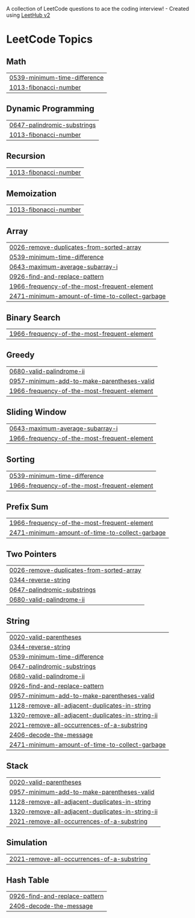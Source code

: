 A collection of LeetCode questions to ace the coding interview! - Created using [LeetHub v2](https://github.com/arunbhardwaj/LeetHub-2.0)
<!---LeetCode Topics Start-->
# LeetCode Topics
## Math
|  |
| ------- |
| [0539-minimum-time-difference](https://github.com/saurabhkmrss585/-30DaysCodingChallenge/tree/master/0539-minimum-time-difference) |
| [1013-fibonacci-number](https://github.com/saurabhkmrss585/-30DaysCodingChallenge/tree/master/1013-fibonacci-number) |
## Dynamic Programming
|  |
| ------- |
| [0647-palindromic-substrings](https://github.com/saurabhkmrss585/-30DaysCodingChallenge/tree/master/0647-palindromic-substrings) |
| [1013-fibonacci-number](https://github.com/saurabhkmrss585/-30DaysCodingChallenge/tree/master/1013-fibonacci-number) |
## Recursion
|  |
| ------- |
| [1013-fibonacci-number](https://github.com/saurabhkmrss585/-30DaysCodingChallenge/tree/master/1013-fibonacci-number) |
## Memoization
|  |
| ------- |
| [1013-fibonacci-number](https://github.com/saurabhkmrss585/-30DaysCodingChallenge/tree/master/1013-fibonacci-number) |
## Array
|  |
| ------- |
| [0026-remove-duplicates-from-sorted-array](https://github.com/saurabhkmrss585/-30DaysCodingChallenge/tree/master/0026-remove-duplicates-from-sorted-array) |
| [0539-minimum-time-difference](https://github.com/saurabhkmrss585/-30DaysCodingChallenge/tree/master/0539-minimum-time-difference) |
| [0643-maximum-average-subarray-i](https://github.com/saurabhkmrss585/-30DaysCodingChallenge/tree/master/0643-maximum-average-subarray-i) |
| [0926-find-and-replace-pattern](https://github.com/saurabhkmrss585/-30DaysCodingChallenge/tree/master/0926-find-and-replace-pattern) |
| [1966-frequency-of-the-most-frequent-element](https://github.com/saurabhkmrss585/-30DaysCodingChallenge/tree/master/1966-frequency-of-the-most-frequent-element) |
| [2471-minimum-amount-of-time-to-collect-garbage](https://github.com/saurabhkmrss585/-30DaysCodingChallenge/tree/master/2471-minimum-amount-of-time-to-collect-garbage) |
## Binary Search
|  |
| ------- |
| [1966-frequency-of-the-most-frequent-element](https://github.com/saurabhkmrss585/-30DaysCodingChallenge/tree/master/1966-frequency-of-the-most-frequent-element) |
## Greedy
|  |
| ------- |
| [0680-valid-palindrome-ii](https://github.com/saurabhkmrss585/-30DaysCodingChallenge/tree/master/0680-valid-palindrome-ii) |
| [0957-minimum-add-to-make-parentheses-valid](https://github.com/saurabhkmrss585/-30DaysCodingChallenge/tree/master/0957-minimum-add-to-make-parentheses-valid) |
| [1966-frequency-of-the-most-frequent-element](https://github.com/saurabhkmrss585/-30DaysCodingChallenge/tree/master/1966-frequency-of-the-most-frequent-element) |
## Sliding Window
|  |
| ------- |
| [0643-maximum-average-subarray-i](https://github.com/saurabhkmrss585/-30DaysCodingChallenge/tree/master/0643-maximum-average-subarray-i) |
| [1966-frequency-of-the-most-frequent-element](https://github.com/saurabhkmrss585/-30DaysCodingChallenge/tree/master/1966-frequency-of-the-most-frequent-element) |
## Sorting
|  |
| ------- |
| [0539-minimum-time-difference](https://github.com/saurabhkmrss585/-30DaysCodingChallenge/tree/master/0539-minimum-time-difference) |
| [1966-frequency-of-the-most-frequent-element](https://github.com/saurabhkmrss585/-30DaysCodingChallenge/tree/master/1966-frequency-of-the-most-frequent-element) |
## Prefix Sum
|  |
| ------- |
| [1966-frequency-of-the-most-frequent-element](https://github.com/saurabhkmrss585/-30DaysCodingChallenge/tree/master/1966-frequency-of-the-most-frequent-element) |
| [2471-minimum-amount-of-time-to-collect-garbage](https://github.com/saurabhkmrss585/-30DaysCodingChallenge/tree/master/2471-minimum-amount-of-time-to-collect-garbage) |
## Two Pointers
|  |
| ------- |
| [0026-remove-duplicates-from-sorted-array](https://github.com/saurabhkmrss585/-30DaysCodingChallenge/tree/master/0026-remove-duplicates-from-sorted-array) |
| [0344-reverse-string](https://github.com/saurabhkmrss585/-30DaysCodingChallenge/tree/master/0344-reverse-string) |
| [0647-palindromic-substrings](https://github.com/saurabhkmrss585/-30DaysCodingChallenge/tree/master/0647-palindromic-substrings) |
| [0680-valid-palindrome-ii](https://github.com/saurabhkmrss585/-30DaysCodingChallenge/tree/master/0680-valid-palindrome-ii) |
## String
|  |
| ------- |
| [0020-valid-parentheses](https://github.com/saurabhkmrss585/-30DaysCodingChallenge/tree/master/0020-valid-parentheses) |
| [0344-reverse-string](https://github.com/saurabhkmrss585/-30DaysCodingChallenge/tree/master/0344-reverse-string) |
| [0539-minimum-time-difference](https://github.com/saurabhkmrss585/-30DaysCodingChallenge/tree/master/0539-minimum-time-difference) |
| [0647-palindromic-substrings](https://github.com/saurabhkmrss585/-30DaysCodingChallenge/tree/master/0647-palindromic-substrings) |
| [0680-valid-palindrome-ii](https://github.com/saurabhkmrss585/-30DaysCodingChallenge/tree/master/0680-valid-palindrome-ii) |
| [0926-find-and-replace-pattern](https://github.com/saurabhkmrss585/-30DaysCodingChallenge/tree/master/0926-find-and-replace-pattern) |
| [0957-minimum-add-to-make-parentheses-valid](https://github.com/saurabhkmrss585/-30DaysCodingChallenge/tree/master/0957-minimum-add-to-make-parentheses-valid) |
| [1128-remove-all-adjacent-duplicates-in-string](https://github.com/saurabhkmrss585/-30DaysCodingChallenge/tree/master/1128-remove-all-adjacent-duplicates-in-string) |
| [1320-remove-all-adjacent-duplicates-in-string-ii](https://github.com/saurabhkmrss585/-30DaysCodingChallenge/tree/master/1320-remove-all-adjacent-duplicates-in-string-ii) |
| [2021-remove-all-occurrences-of-a-substring](https://github.com/saurabhkmrss585/-30DaysCodingChallenge/tree/master/2021-remove-all-occurrences-of-a-substring) |
| [2406-decode-the-message](https://github.com/saurabhkmrss585/-30DaysCodingChallenge/tree/master/2406-decode-the-message) |
| [2471-minimum-amount-of-time-to-collect-garbage](https://github.com/saurabhkmrss585/-30DaysCodingChallenge/tree/master/2471-minimum-amount-of-time-to-collect-garbage) |
## Stack
|  |
| ------- |
| [0020-valid-parentheses](https://github.com/saurabhkmrss585/-30DaysCodingChallenge/tree/master/0020-valid-parentheses) |
| [0957-minimum-add-to-make-parentheses-valid](https://github.com/saurabhkmrss585/-30DaysCodingChallenge/tree/master/0957-minimum-add-to-make-parentheses-valid) |
| [1128-remove-all-adjacent-duplicates-in-string](https://github.com/saurabhkmrss585/-30DaysCodingChallenge/tree/master/1128-remove-all-adjacent-duplicates-in-string) |
| [1320-remove-all-adjacent-duplicates-in-string-ii](https://github.com/saurabhkmrss585/-30DaysCodingChallenge/tree/master/1320-remove-all-adjacent-duplicates-in-string-ii) |
| [2021-remove-all-occurrences-of-a-substring](https://github.com/saurabhkmrss585/-30DaysCodingChallenge/tree/master/2021-remove-all-occurrences-of-a-substring) |
## Simulation
|  |
| ------- |
| [2021-remove-all-occurrences-of-a-substring](https://github.com/saurabhkmrss585/-30DaysCodingChallenge/tree/master/2021-remove-all-occurrences-of-a-substring) |
## Hash Table
|  |
| ------- |
| [0926-find-and-replace-pattern](https://github.com/saurabhkmrss585/-30DaysCodingChallenge/tree/master/0926-find-and-replace-pattern) |
| [2406-decode-the-message](https://github.com/saurabhkmrss585/-30DaysCodingChallenge/tree/master/2406-decode-the-message) |
<!---LeetCode Topics End-->